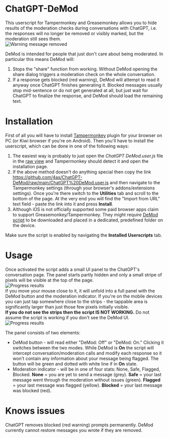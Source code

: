 



# ChatGPT-DeMod
This userscript for Tampermonkey and Greasemonkey allows you to hide results of the moderation checks during conversations with ChatGPT, i.e. the responses will no longer be removed or visibly marked, but the moderation still sees them.  
![Warning message removed](res/demod-warning3.png)  

DeMod is intended for people that just don't care about being moderated.
In particular this means DeMod will:
1. Stops the "share" function from working. Without DeMod opening the share dialog triggers a moderation check on the whole conversation.
2. If a response gets blocked (red warning), DeMod will attempt to read it anyway once ChatGPT finishes generating it. Blocked messages usually stop mid-sentence or do not get generated at all, but just wait for ChatGPT to finalize the response, and DeMod should load the remaining text.

# Installation
First of all you will have to install [Tampermonkey](https://www.tampermonkey.net) plugin for your browser on PC (or Kiwi browser if you're on Android). Then you'll have to install the userscript, which can be done in one of the following ways:  
1. The easiest way is probably to just open the *ChatGPT DeMod.user.js* file in the [raw view](https://github.com/4as/ChatGPT-DeMod/raw/main/ChatGPT%20DeMod.user.js) and Tampermonkey should detect it and open the installation page.  
2. If the above method doesn't do anything special then copy the link https://github.com/4as/ChatGPT-DeMod/raw/main/ChatGPT%20DeMod.user.js and then navigate to the Tampermonkey settings (through your browser's addons/extensions settings). Once you're there switch to the **Utilities** tab and scroll to the bottom of the page. At the very end you will find the "Import from URL" text field - paste the link into it and press **Install**.  
3. Although iOS is not officially supported some paid browser apps claim to support Greasemonkey/Tampermonkey. They might require [DeMod script](https://github.com/4as/ChatGPT-DeMod/raw/main/ChatGPT%20DeMod.user.js) to be downloaded and placed in a dedicated, predefined folder on the device. 

Make sure the script is enabled by navigating the **Installed Userscripts** tab.

# Usage
Once activated the script adds a small UI panel to the ChatGPT's conversation page.
The panel starts partly hidden and only a small stripe of pixels will be visible at the top of the page.  
![Progress results](res/demod-hidden.png)  
If you move your mouse close to it, it will unfold into a full panel with the DeMod button and the moderation indicator. If you're on the mobile devices you can just tap somewhere close to the strips - the tappable area is significantly larger than just those few pixels initially visible.  
**If you do not see the strips then the script IS NOT WORKING.** Do not assume the script is working if you don't see the DeMod UI.  
![Progress results](res/demod-shown.png)  
    
The panel consists of two elements:  
* DeMod button - will read either "DeMod: Off" or "DeMod: On." Clicking it switches between the two modes. While DeMod is **On** the script will intercept conversation/moderation calls and modify each response so it won't contain any information about your message being flagged. The button will be green and dotted with white line if in **On** state.  
* Moderation indicator - will be in one of four stats: None, Safe, Flagged, Blocked. **None** = you are yet to send a message (grey). **Safe** = your last message went through the moderation without issues (green). **Flagged** = your last message was flagged (yellow). **Blocked** = your last message was blocked (red).

# Knows issues
ChatGPT removes blocked (red warning) prompts permanently. DeMod currently cannot restore messages you wrote if they are removed.

